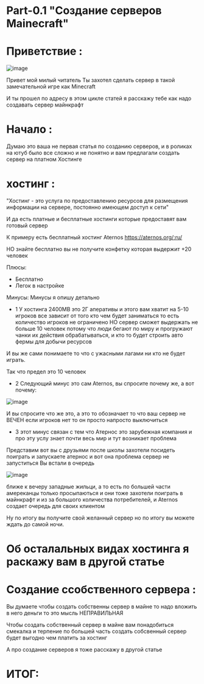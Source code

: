 # Part-0.1  "Создание серверов Mainecraft"

# Приветствие :

![image](https://user-images.githubusercontent.com/90931685/170818863-f498b66c-c3f3-428d-9609-733f96bb030e.png)

Привет мой милый читатель
Ты захотел сделать сервер в такой замечательной игре как Minecraft 

И ты прошел по адресу в этом цикле статей я расскажу тебе как надо создавать сервер майнкрафт 

# Начало :

Думаю это ваша не первая статья по созданию серверов, и в роликах на ютуб было все сложно и не понятно и вам предлагали создать сервер 
на платном Хостинге 

# хостинг :

"Хостинг - это услуга по предоставлению ресурсов для размещения информации на сервере, постоянно имеющем доступ к сети"

И да есть платные и бесплатные хостинги которые предоставят вам готовый сервер 
 
К примеру есть бесплатный хостинг Aternos https://aternos.org/:ru/

НО знайте бесплатно вы не получите конфетку которая выдержит +20 человек 

Плюсы: 
+ Бесплатно 
+ Легок в настройке 

Минусы:
Минусы я опишу детально 

+ 1 У хостинга 2400МВ это 2Г аперативы и этого вам хватит на 5-10 игроков все зависит от того кто чем будет заниматься то есть 
количество игроков не ограничено НО сервер сможет выдержать не больше 10 человек потому что люди бегают по миру и прогружают чанки их действия 
обрабатываться, и кто то будет строить авто фермы для добычи ресурсов 

И вы же сами понимаете то что с ужасными лагами ни кто не будет играть.

Так что предел это 10 человек 

+ 2 Следующий минус это сам Aternos, вы спросите почему же,
а вот почему:

![image](https://user-images.githubusercontent.com/90931685/170819591-7823a4d0-a3d6-4a6a-b654-352109fde717.png)

И вы спросите что же это, а это то обозначает то что ваш сервер не ВЕЧЕН если игроков нет то он просто напросто выключиться 

+ 3 этот минус связан с тем что Атернос это зарубежная компания и про эту услу знает почти весь мир и тут возникает проблема 

Представим вот вы с друзьями после школы захотели посидеть поиграть и запускаете атернос и вот она проблема сервер не запуститься 
Вы встали в очередь 

![image](https://user-images.githubusercontent.com/90931685/170819919-862b14a4-0ba5-4405-86f1-e8dd0ebf8b57.png)

ближе к вечеру западные жильци, а то есть по большей части амереканцы только просыпаються и они тоже захотели поиграть в майнкрафт и из за 
большого количества потребителей, и  Aternos создает очередь для своих клиентом 

Ну по итогу вы получите свой желанный сервер но по итогу вы можете ждать до самой ночи. 

# Об осталальных видах хостинга я раскажу вам в другой статье 
# Создание cсобственного сервера :
 
Вы думаете чтобы создать собственны сервер в майне то надо вложить в него деньги то это мысль НЕПРАВИЛЬНАЯ 

Чтобы создать собственный сервер в майне вам понадобиться смекалка и терпение 
по большей часть создать собсвенный сервер будет выгодно чем платить за хостинг 

А про создание серверов я тоже расскажу в другой статье 

# ИТОГ: 












